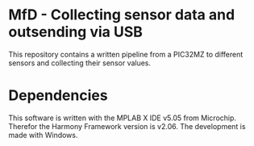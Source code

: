 # MfD - Collecting sensor data and outsending via USB
This repository contains a written pipeline from a PIC32MZ to different sensors and collecting their sensor values.

# Dependencies
This software is written with the MPLAB X IDE v5.05 from Microchip. Therefor the Harmony Framework version is v2.06. The development is made with Windows.

